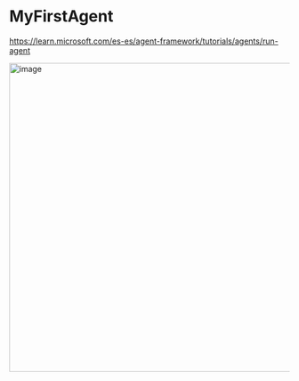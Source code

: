 # MyFirstAgent

https://learn.microsoft.com/es-es/agent-framework/tutorials/agents/run-agent


<img width="1387" height="555" alt="image" src="https://github.com/user-attachments/assets/f51262eb-7e40-4614-bf06-099580027845" />
